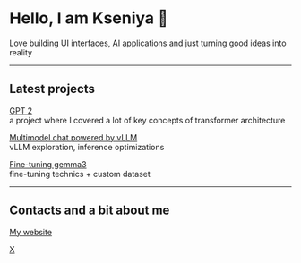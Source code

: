 # Hello, I am Kseniya 👋

Love building UI interfaces, AI applications and just turning good ideas into reality

---

## Latest projects
  
[GPT 2](https://github.com/KsuParkhamchuk/GPT-2)  
a project where I covered a lot of key concepts of transformer architecture

[Multimodel chat powered by vLLM](https://github.com/KsuParkhamchuk/vllm-mm-chat-comparison)  
vLLM exploration, inference optimizations

[Fine-tuning gemma3](https://github.com/KsuParkhamchuk/gemma3-sft)  
fine-tuning technics + custom dataset

---

## Contacts and a bit about me
  
[My website](https://www.kseniyaparkhamchuk.com/)

[X](https://x.com/xena_pk)
